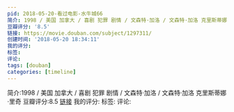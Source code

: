 ```yaml
---
pid: 2018-05-20-看过电影-水牛城66
简介: 1998 / 美国 加拿大 / 喜剧 犯罪 剧情 / 文森特·加洛 / 文森特·加洛 克里斯蒂娜·里奇
豆瓣评分: '8.5'
链接: https://movie.douban.com/subject/1297311/
创建时间: '2018-05-20 18:34:11'
我的评分:
标签:
评论:
tags: [douban]
categories: [timeline]
---
```

简介:1998 / 美国 加拿大 / 喜剧 犯罪 剧情 / 文森特·加洛 / 文森特·加洛 克里斯蒂娜·里奇
豆瓣评分:8.5
[链接](https://movie.douban.com/subject/1297311/)
我的评分:
标签:
评论:
